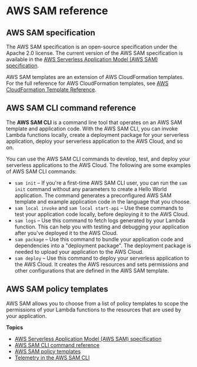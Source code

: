 # AWS SAM reference<a name="serverless-sam-reference"></a>

## AWS SAM specification<a name="serverless-sam-spec"></a>

The AWS SAM specification is an open\-source specification under the Apache 2\.0 license\. The current version of the AWS SAM specification is available in the [AWS Serverless Application Model \(AWS SAM\) specification](sam-specification.md)\.

AWS SAM templates are an extension of AWS CloudFormation templates\. For the full reference for AWS CloudFormation templates, see [AWS CloudFormation Template Reference](https://docs.aws.amazon.com/AWSCloudFormation/latest/UserGuide/template-reference.html)\.

## AWS SAM CLI command reference<a name="serverless-sam-cli"></a>

The **AWS SAM CLI** is a command line tool that operates on an AWS SAM template and application code\. With the AWS SAM CLI, you can invoke Lambda functions locally, create a deployment package for your serverless application, deploy your serverless application to the AWS Cloud, and so on\.

You can use the AWS SAM CLI commands to develop, test, and deploy your serverless applications to the AWS Cloud\. The following are some examples of AWS SAM CLI commands:
+ `sam init` – If you're a first\-time AWS SAM CLI user, you can run the `sam init` command without any parameters to create a Hello World application\. The command generates a preconfigured AWS SAM template and example application code in the language that you choose\. 
+ `sam local invoke` and `sam local start-api` – Use these commands to test your application code locally, before deploying it to the AWS Cloud\. 
+ `sam logs` – Use this command to fetch logs generated by your Lambda function\. This can help you with testing and debugging your application after you've deployed it to the AWS Cloud\.
+ `sam package` – Use this command to bundle your application code and dependencies into a "deployment package"\. The deployment package is needed to upload your application to the AWS Cloud\.
+ `sam deploy` – Use this command to deploy your serverless application to the AWS Cloud\. It creates the AWS resources and sets permissions and other configurations that are defined in the AWS SAM template\.

## AWS SAM policy templates<a name="serverless-policy-temps"></a>

AWS SAM allows you to choose from a list of policy templates to scope the permissions of your Lambda functions to the resources that are used by your application\.

**Topics**
+ [AWS Serverless Application Model \(AWS SAM\) specification](sam-specification.md)
+ [AWS SAM CLI command reference](serverless-sam-cli-command-reference.md)
+ [AWS SAM policy templates](serverless-policy-templates.md)
+ [Telemetry in the AWS SAM CLI](serverless-sam-telemetry.md)